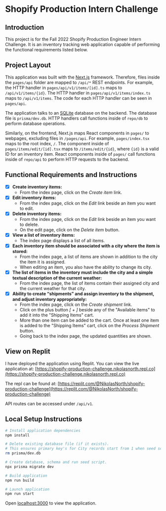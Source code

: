 # Shopify Production Intern Challenge

## Introduction

This project is for the Fall 2022 Shopify Production Engineer Intern Challenge. It is an inventory tracking web
application capable of performing the functional requirements listed below.

## Project Layout

This application was built with the [Next.js](https://nextjs.org/) framework. Therefore, files inside the `pages/api`
folder are mapped to `/api/*` REST endpoints. For example, the HTTP handler in `pages/api/v1/items/[id].ts` maps
to `/api/v1/items/{id}`. The HTTP handler in `pages/api/v1/items/index.ts` maps to `/api/v1/items`. The code for each
HTTP handler can be seen in `pages/api`.

The application talks to an [SQLite](https://www.sqlite.org/index.html) database on the backend. The database file
is `prisma/dev.db`. HTTP handlers call functions inside of `repo/db` to perform database operations.

Similarly, on the frontend, Next.js maps React components in `pages/` to webpages, excluding files in `/pages/api`. For
example, `pages/index.tsx` maps to the root index, `/`. The component inside of `pages/items/edit/[id].tsx` maps
to `/items/edit/{id}`, where `{id}` is a valid ID for an inventory item. React components inside of `pages/` call
functions inside of `repo/api` to perform HTTP requests to the backend.

## Functional Requirements and Instructions

- [x] **Create inventory items:**
    - From the index page, click on the *Create item* link.
- [x] **Edit inventory items:**
    - From the index page, click on the *Edit* link beside an item you want to edit.
- [x] **Delete inventory items:**
    - From the index page, click on the *Edit* link beside an item you want to delete.
    - On the edit page, click on the *Delete item* button.
- [x] **View a list of inventory items:**
    - The index page displays a list of all items.
- [x] **Each inventory item should be associated with a city where the item is stored:**
    - From the index page, a list of items are shown in addition to the city the item it is assigned.
    - When editing an item, you also have the ability to change its city.
- [x] **The list of items in the inventory must include the city and a simple textual description of the current
  weather:**
    - From the index page, the list of items contain their assigned city and the current weather for that city.
- [x] **Ability to create “shipments” and assign inventory to the shipment, and adjust inventory appropriately:**
    - From the index page, click on the *Create shipment* link.
    - Click on the plus button *[ + ]* beside any of the "Available items" to add it into the "Shipping Items" cart.
    - More than one item can be added to the cart. Once at least one item is added to the "Shipping Items" cart, click
      on the *Process Shipment* button.
    - Going back to the index page, the updated quantities are shown.

## View on Replit

I have deployed the application using Replit. You can view the live application
at: [https://shopify-production-challenge.nikolasnorth.repl.co](https://shopify-production-challenge.nikolasnorth.repl.co)

The repl can be found
at: [https://replit.com/@NikolasNorth/shopify-production-challenge](https://replit.com/@NikolasNorth/shopify-production-challenge)

API routes can be accessed under `/api/v1`.

## Local Setup Instructions

```bash
# Install application dependencies
npm install

# Delete existing database file (if it exists).
# This ensures primary key's for City records start from 1 when seed script is run again.
rm prisma/dev.db

# Create database, schema and run seed script.
npx prisma migrate dev

# Build application
npm run build

# Launch application
npm run start
```

Open [localhost:3000](http://localhost:3000) to view the application.
